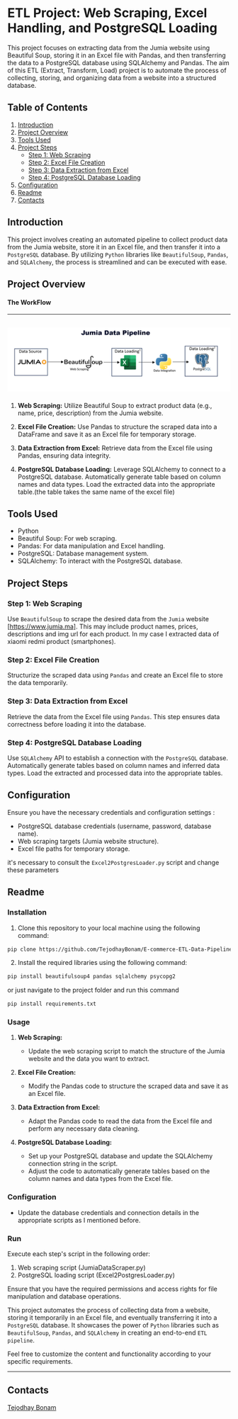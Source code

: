 # ETL Project: Web Scraping, Excel Handling, and PostgreSQL Loading

This project focuses on extracting data from the Jumia website using Beautiful Soup, storing it in an Excel file with Pandas, and then transferring the data to a PostgreSQL database using SQLAlchemy and Pandas. The aim of this ETL (Extract, Transform, Load) project is to automate the process of collecting, storing, and organizing data from a website into a structured database.

## Table of Contents

1. [Introduction](#introduction)
2. [Project Overview](#project-overview)
3. [Tools Used](#tools-used)
4. [Project Steps](#project-steps)
    - [Step 1: Web Scraping](#step-1-web-scraping)
    - [Step 2: Excel File Creation](#step-2-excel-file-creation)
    - [Step 3: Data Extraction from Excel](#step-3-data-extraction-from-excel)
    - [Step 4: PostgreSQL Database Loading](#step-4-postgresql-database-loading)
5. [Configuration](#configuration)
6. [Readme](#readme)
7. [Contacts](#contacts)

## Introduction

This project involves creating an automated pipeline to collect product data from the Jumia website, store it in an Excel file, and then transfer it into a `PostgreSQL` database. By utilizing `Python` libraries like `BeautifulSoup`, `Pandas`, and `SQLAlchemy`, the process is streamlined and can be executed with ease.

## Project Overview

#### The WorkFlow
---
![Texte alternatif de l'image](image/etl_jumia.png)
---

1. **Web Scraping:** Utilize Beautiful Soup to extract product data (e.g., name, price, description) from the Jumia website.

2. **Excel File Creation:** Use Pandas to structure the scraped data into a DataFrame and save it as an Excel file for temporary storage.

3. **Data Extraction from Excel:** Retrieve data from the Excel file using Pandas, ensuring data integrity.

4. **PostgreSQL Database Loading:** Leverage SQLAlchemy to connect to a PostgreSQL database. Automatically generate table based on column names and data types. Load the extracted data into the appropriate table.(the table takes the same name of the excel file)

## Tools Used

- Python
- Beautiful Soup: For web scraping.
- Pandas: For data manipulation and Excel handling.
- PostgreSQL: Database management system.
- SQLAlchemy: To interact with the PostgreSQL database.

## Project Steps

### Step 1: Web Scraping

Use `BeautifulSoup` to scrape the desired data from the `Jumia` website [https://www.jumia.ma]. This may include product names, prices, descriptions and img url for each product. In my case I extracted data of xiaomi redmi product (smartphones).

### Step 2: Excel File Creation

Structurize the scraped data using `Pandas` and create an Excel file to store the data temporarily.

### Step 3: Data Extraction from Excel

Retrieve the data from the Excel file using `Pandas`. This step ensures data correctness before loading it into the database.

### Step 4: PostgreSQL Database Loading

Use `SQLAlchemy` API to establish a connection with the `PostgreSQL` database. Automatically generate tables based on column names and inferred data types. Load the extracted and processed data into the appropriate tables.

## Configuration

Ensure you have the necessary credentials and configuration settings :

- PostgreSQL database credentials (username, password, database name).
- Web scraping targets (Jumia website structure).
- Excel file paths for temporary storage.

it's necessary to consult the `Excel2PostgresLoader.py` script and change these parameters

## Readme

### Installation

1. Clone this repository to your local machine using the following command:
 ```bash
pip clone https://github.com/TejodhayBonam/E-commerce-ETL-Data-Pipeline-Project.git
```
   
2. Install the required libraries using the following command:
   
```bash
pip install beautifulsoup4 pandas sqlalchemy psycopg2
```

or just navigate to the project folder and run this command

```bash
pip install requirements.txt
```
### Usage

1. **Web Scraping:**

   - Update the web scraping script to match the structure of the Jumia website and the data you want to extract.

2. **Excel File Creation:**

   - Modify the Pandas code to structure the scraped data and save it as an Excel file.

3. **Data Extraction from Excel:**

   - Adapt the Pandas code to read the data from the Excel file and perform any necessary data cleaning.

4. **PostgreSQL Database Loading:**

   - Set up your PostgreSQL database and update the SQLAlchemy connection string in the script.
   - Adjust the code to automatically generate tables based on the column names and data types from the Excel file.

### Configuration

- Update the database credentials and connection details in the appropriate scripts as I mentioned before.

### Run

Execute each step's script in the following order:

1. Web scraping script (JumiaDataScraper.py)
2. PostgreSQL loading script (Excel2PostgresLoader.py)


Ensure that you have the required permissions and access rights for file manipulation and database operations.

This project automates the process of collecting data from a website, storing it temporarily in an Excel file, and eventually transferring it into a `PostgreSQL` database. It showcases the power of `Python` libraries such as `BeautifulSoup`, `Pandas`, and `SQLAlchemy` in creating an end-to-end `ETL pipeline`.

Feel free to customize the content and functionality  according to your specific requirements.

---

## Contacts

<a href="https://www.linkedin.com/in/tejodhay-bonam-66b3661b0/" target="_blank">Tejodhay Bonam</a><br>
